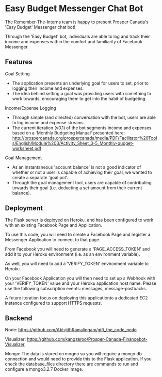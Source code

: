 # Easy Budget Messenger Chat Bot

The Remember-The-Interns team is happy to present Prosper Canada's 'Easy Budget' Messenger chat bot!

Through the 'Easy Budget' bot, individuals are able to log and track their income and expenses within the comfort and familiarity of Facebook Messenger.

## Features
Goal Setting
- The application presents an underlying goal for users to set, prior to logging their income and expenses.
- The idea behind setting a goal was providing users with something to work towards, encouraging them to get into the habit of budgeting.

Income/Expense Logging
- Through simple (and directed) conversation with the bot, users are able to log income and expense streams.
- The current iteration (v0.1) of the bot segments income and expenses based on a 'Monthly Budgeting Manual' presented here: http://prospercanada.org/prospercanada/media/PDF/Facilitator%20Tools/English/Module%203/Activity_Sheet_3-5_Monthly-budget-worksheet.pdf

Goal Management
- As an instantaneous 'account balance' is not a good indicator of whether or not a user is capable of achieving their goal, we wanted to create a separate 'goal pot'.
- Through the goal management tool, users are capable of contributing towards their goal (i.e. deducting a set amount from their current balance).

## Deployment
The Flask server is deployed on Heroku, and has been configured to work with an existing Facebook Page and Application.

To use this code, you will need to create a Facebook Page and register a Messenger Application to connect to that page.

From Facebook you will need to generate a 'PAGE_ACCESS_TOKEN' and add it to your Heroku environment (i.e. as an environment variable).

As well, you will need to add a 'VERIFY_TOKEN' environment variable to Heroku.

On your Facebook Application you will then need to set up a Webhook with your 'VERIFY_TOKEN' value and your Heroku application host name. Please use the following subscription events: messages, message-postbacks.

A future iteration focus on deploying this applicationto a dedicated EC2 instance configured to support HTTPS requests.

## Backend

Node: https://github.com/AbhijithRamalingam/gift_the_code_node

Visualizer: https://github.com/kangzeroo/Prosper-Canada-Financebot-Visualizer

Mongo: The data is stored on mogno so you will require a mongo db connection and would need to provide this to the Flask application. If you check the database_files directory there are commands to run and configure a mongo3.2.7 Docker image. 

